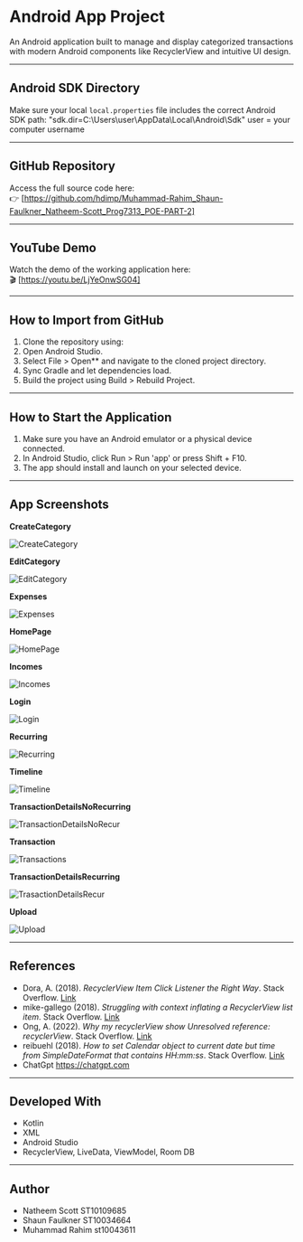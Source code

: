 # Android App Project

An Android application built to manage and display categorized transactions with modern Android components like RecyclerView and intuitive UI design.

--------------------------------------
Android SDK Directory
--------------------------------------
Make sure your local `local.properties` file includes the correct Android SDK path:
"sdk.dir=C\:\\Users\\user\\AppData\\Local\\Android\\Sdk"
user = your computer username

--------------------------------------
GitHub Repository
--------------------------------------
Access the full source code here:  
👉 [https://github.com/hdimp/Muhammad-Rahim_Shaun-Faulkner_Natheem-Scott_Prog7313_POE-PART-2]

--------------------------------------
YouTube Demo
--------------------------------------
Watch the demo of the working application here:  
🎬 [https://youtu.be/LjYeOnwSG04]

--------------------------------------
How to Import from GitHub
--------------------------------------
1. Clone the repository using:
2. Open Android Studio.
3. Select File > Open** and navigate to the cloned project directory.
4. Sync Gradle and let dependencies load.
5. Build the project using Build > Rebuild Project.

--------------------------------------
How to Start the Application
--------------------------------------
1. Make sure you have an Android emulator or a physical device connected.
2. In Android Studio, click Run > Run 'app' or press Shift + F10.
3. The app should install and launch on your selected device.

--------------------------------------
App Screenshots
--------------------------------------

**CreateCategory**

![CreateCategory](https://github.com/user-attachments/assets/2c639cd0-f98d-48ef-a9c2-653bc4f321ce)


**EditCategory**

![EditCategory](https://github.com/user-attachments/assets/a25c25bb-7805-48f3-81f1-371c1f026f87)


**Expenses**

![Expenses](https://github.com/user-attachments/assets/a43c9db9-5651-40af-8736-8230cf8dfff1)


**HomePage**

![HomePage](https://github.com/user-attachments/assets/1ce14ef9-4174-4fe0-87d6-75df9eb1a317)


**Incomes**

![Incomes](https://github.com/user-attachments/assets/29ef9298-8631-486b-b35a-d7527b09e4f7)


**Login**

![Login](https://github.com/user-attachments/assets/cc7638c5-39cd-4778-b9d9-72df760686e8)


**Recurring**

![Recurring](https://github.com/user-attachments/assets/03991d43-b0d0-407b-a87e-ebd36c202690)


**Timeline**

![Timeline](https://github.com/user-attachments/assets/4e32c8a7-1eca-4883-8dc4-668172ae68d1)


**TransactionDetailsNoRecurring**

![TransactionDetailsNoRecur](https://github.com/user-attachments/assets/a874f471-f525-4b2c-94c9-9243ca5d16fd)


**Transaction**

![Transactions](https://github.com/user-attachments/assets/8effa26f-a659-4101-afa5-2cbabe9e6ceb)


**TransactionDetailsRecurring**

![TrasactionDetailsRecur](https://github.com/user-attachments/assets/4b7c44d7-d4e9-4a7f-8ac7-9d82840a4ee9)


**Upload**

![Upload](https://github.com/user-attachments/assets/5f5ea4a2-2093-4a7a-aca2-97877bc32efb)

--------------------------------------
References
--------------------------------------
- Dora, A. (2018). *RecyclerView Item Click Listener the Right Way*. Stack Overflow. [Link](https://stackoverflow.com/questions/49969278/recyclerview-item-click-listener-the-right-way)  
- mike-gallego (2018). *Struggling with context inflating a RecyclerView list item*. Stack Overflow. [Link](https://stackoverflow.com/questions/52224165/struggling-with-context-inflating-a-recyclerview-list-item)  
- Ong, A. (2022). *Why my recyclerView show Unresolved reference: recyclerView*. Stack Overflow. [Link](https://stackoverflow.com/questions/71604788/why-my-recyclerview-show-unresolved-reference-recyclerview)  
- reibuehl (2018). *How to set Calendar object to current date but time from SimpleDateFormat that contains HH:mm:ss*. Stack Overflow. [Link](https://stackoverflow.com/questions/48647950/how-to-set-calendar-object-to-current-date-but-time-from-simpledateformat-that-c)
- ChatGpt https://chatgpt.com

--------------------------------------
Developed With
--------------------------------------
- Kotlin  
- XML  
- Android Studio  
- RecyclerView, LiveData, ViewModel, Room DB 

--------------------------------------
Author
--------------------------------------
- Natheem Scott ST10109685 
- Shaun Faulkner ST10034664
- Muhammad Rahim st10043611
